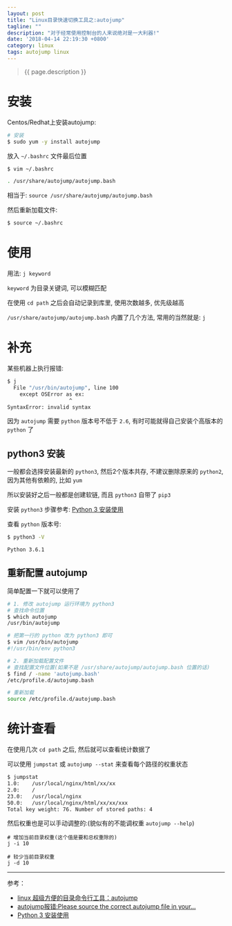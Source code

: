 ```yaml
---
layout: post
title: "Linux目录快速切换工具之:autojump"
tagline: ""
description: "对于经常使用控制台的人来说绝对是一大利器!"
date: '2018-04-14 22:19:30 +0800'
category: linux
tags: autojump linux
---
```

> {{ page.description }}

# 安装
Centos/Redhat上安装autojump:
```bash
# 安装
$ sudo yum -y install autojump
```

放入 `~/.bashrc` 文件最后位置
```bash
$ vim ~/.bashrc

. /usr/share/autojump/autojump.bash
```

相当于: `source /usr/share/autojump/autojump.bash`

然后重新加载文件:
```bash
$ source ~/.bashrc
```

# 使用
用法: `j keyword`

`keyword` 为目录关键词, 可以模糊匹配

在使用 `cd path` 之后会自动记录到库里, 使用次数越多, 优先级越高

`/usr/share/autojump/autojump.bash` 内置了几个方法, 常用的当然就是: `j` 

# 补充
某些机器上执行报错:
```bash
$ j
  File "/usr/bin/autojump", line 100
    except OSError as ex:
                    ^
SyntaxError: invalid syntax
```

因为 `autojump` 需要 `python` 版本号不低于 `2.6`, 有时可能就得自己安装个高版本的 `python` 了

## python3 安装

一般都会选择安装最新的 `python3`, 然后2个版本共存, 不建议删除原来的 `python2`, 因为其他有依赖的, 比如 `yum`

所以安装好之后一般都是创建软链, 而且 `python3` 自带了 `pip3`

安装 `python3` 步骤参考: [Python 3 安装使用](https://xu3352.github.io/python/2018/05/15/python-3-install)


查看 `python` 版本号:
```bash
$ python3 -V

Python 3.6.1
```

## 重新配置 autojump
简单配置一下就可以使用了

```bash
# 1. 修改 autojump 运行环境为 python3
# 查找命令位置
$ which autojump
/usr/bin/autojump

# 把第一行的 python 改为 python3 即可
$ vim /usr/bin/autojump
#!/usr/bin/env python3

# 2. 重新加载配置文件
# 查找配置文件位置(如果不是 /usr/share/autojump/autojump.bash 位置的话)
$ find / -name 'autojump.bash'
/etc/profile.d/autojump.bash

# 重新加载
source /etc/profile.d/autojump.bash
```

# 统计查看
在使用几次 `cd path` 之后, 然后就可以查看统计数据了

可以使用 `jumpstat` 或 `autojump --stat` 来查看每个路径的权重状态
```bash
$ jumpstat
1.0:	/usr/local/nginx/html/xx/xx
2.0:	/
23.0:	/usr/local/nginx
50.0:	/usr/local/nginx/html/xx/xx/xxx
Total key weight: 76. Number of stored paths: 4
```

然后权重也是可以手动调整的:(貌似有的不能调权重 `autojump --help`)
```
# 增加当前目录权重(这个值是要和总权重除的)
j -i 10

# 较少当前目录权重
j -d 10
```

---
参考：
- [linux 超级方便的目录命令行工具：autojump](https://vastxiao.github.io/article/2017/04/14/Linux/autojump_info/)
- [autojump报错:Please source the correct autojump file in your...](https://github.com/wting/autojump/issues/488)
- [Python 3 安装使用](https://xu3352.github.io/python/2018/05/15/python-3-install)


